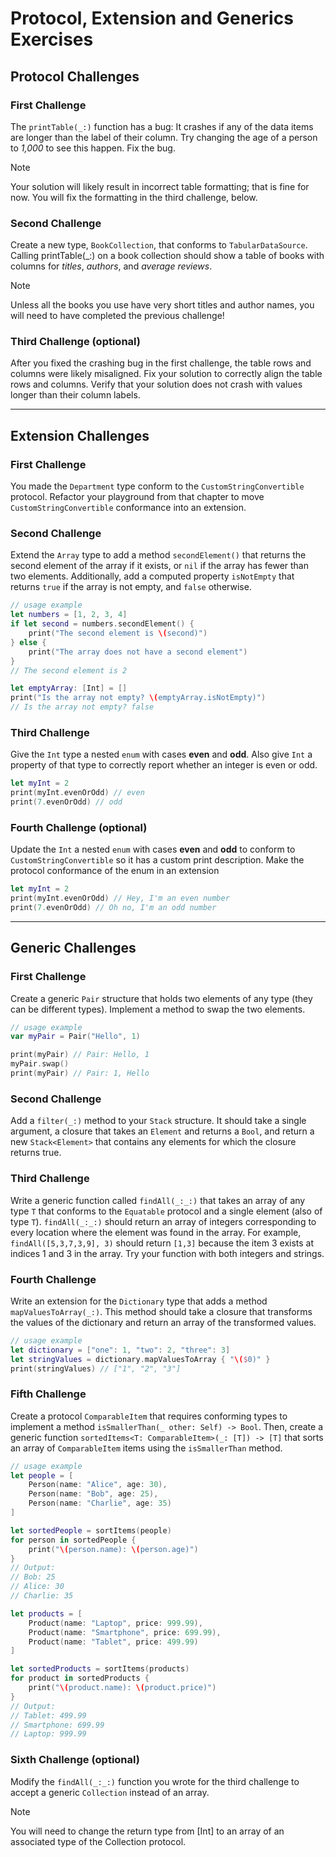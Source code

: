 # Protocol, Extension and Generics Exercises

## Protocol Challenges

### First Challenge
The `printTable(_:)` function has a bug: It crashes if any of the data items are longer than the label of their column. 
Try changing the age of a person to _1,000_ to see this happen. Fix the bug. 

> [!NOTE]  
> Your solution will likely result in incorrect table formatting; that is fine for now. You will fix the formatting in the third challenge, below.


### Second Challenge
Create a new type, `BookCollection`, that conforms to `TabularDataSource`. 
Calling printTable(_:) on a book collection should show a table of books with columns for _titles_, _authors_, and _average reviews_.
 
> [!Note]
> Unless all the books you use have very short titles and author names, you will need to have completed the previous challenge!


### Third Challenge (optional)
After you fixed the crashing bug in the first challenge, the table rows and columns were likely misaligned. 
Fix your solution to correctly align the table rows and columns. Verify that your solution does not crash with values longer than their column labels.

---

## Extension Challenges

### First Challenge
You made the `Department` type conform to the `CustomStringConvertible` protocol. Refactor your playground from that chapter to move `CustomStringConvertible` conformance into an extension.


### Second Challenge
Extend the `Array` type to add a method `secondElement()` that returns the second element of the array if it exists, or `nil` if the array has fewer than two elements. Additionally, add a computed property `isNotEmpty` that returns `true` if the array is not empty, and `false` otherwise.

```swift
// usage example
let numbers = [1, 2, 3, 4]
if let second = numbers.secondElement() {
    print("The second element is \(second)")
} else {
    print("The array does not have a second element")
}
// The second element is 2

let emptyArray: [Int] = []
print("Is the array not empty? \(emptyArray.isNotEmpty)")
// Is the array not empty? false
```

### Third Challenge
Give the `Int` type a nested `enum` with cases **even** and **odd**.
Also give `Int` a property of that type to correctly report whether an integer is even or odd.

```swift
let myInt = 2
print(myInt.evenOrOdd) // even
print(7.evenOrOdd) // odd
```

### Fourth Challenge (optional)
Update the `Int` a nested `enum` with cases **even** and **odd** to conform to `CustomStringConvertible` so it has a custom print description.
Make the protocol conformance of the enum in an extension

```swift
let myInt = 2
print(myInt.evenOrOdd) // Hey, I'm an even number
print(7.evenOrOdd) // Oh no, I'm an odd number
```
---

## Generic Challenges

### First Challenge
Create a generic `Pair` structure that holds two elements of any type (they can be different types). Implement a method to swap the two elements.

```swift
// usage example
var myPair = Pair("Hello", 1)

print(myPair) // Pair: Hello, 1
myPair.swap()
print(myPair) // Pair: 1, Hello
```

### Second Challenge
Add a `filter(_:)` method to your `Stack` structure. It should take a single argument, a closure that takes an `Element` and returns a `Bool`, and return a new `Stack<Element>` that contains any elements for which the closure returns true.
                                                                                                                                                                                             
### Third Challenge
Write a generic function called `findAll(_:_:)` that takes an array of any type `T` that conforms to the `Equatable` protocol and a single element (also of type `T`). 
`findAll(_:_:)` should return an array of integers corresponding to every location where the element was found in the array. For example, `findAll([5,3,7,3,9], 3)` should return `[1,3]` because the item 3 exists at indices 1 and 3 in the array. Try your function with both integers and strings.


### Fourth Challenge
Write an extension for the `Dictionary` type that adds a method `mapValuesToArray(_:)`. This method should take a closure that transforms the values of the dictionary and return an array of the transformed values.
```swift
// usage example
let dictionary = ["one": 1, "two": 2, "three": 3]
let stringValues = dictionary.mapValuesToArray { "\($0)" }
print(stringValues) // ["1", "2", "3"]
```

### Fifth Challenge
Create a protocol `ComparableItem` that requires conforming types to implement a method `isSmallerThan(_ other: Self) -> Bool`. Then, create a generic function `sortedItems<T: ComparableItem>(_: [T]) -> [T]` that sorts an array of `ComparableItem` items using the `isSmallerThan` method.
```swift
// usage example
let people = [
    Person(name: "Alice", age: 30),
    Person(name: "Bob", age: 25),
    Person(name: "Charlie", age: 35)
]

let sortedPeople = sortItems(people)
for person in sortedPeople {
    print("\(person.name): \(person.age)")
}
// Output:
// Bob: 25
// Alice: 30
// Charlie: 35

let products = [
    Product(name: "Laptop", price: 999.99),
    Product(name: "Smartphone", price: 699.99),
    Product(name: "Tablet", price: 499.99)
]

let sortedProducts = sortItems(products)
for product in sortedProducts {
    print("\(product.name): \(product.price)")
}
// Output:
// Tablet: 499.99
// Smartphone: 699.99
// Laptop: 999.99
```

### Sixth Challenge (optional)
Modify the `findAll(_:_:)` function you wrote for the third challenge to accept a generic `Collection` instead of an array. 
> [!NOTE]
> You will need to change the return type from [Int] to an array of an associated type of the Collection protocol.



